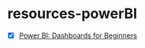 # resources-powerBI
- [x] [Power BI: Dashboards for Beginners](https://www.linkedin.com/learning/power-bi-dashboards-for-beginners-14924061/)
